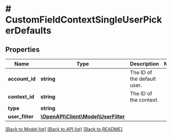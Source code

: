 # # CustomFieldContextSingleUserPickerDefaults

## Properties

Name | Type | Description | Notes
------------ | ------------- | ------------- | -------------
**account_id** | **string** | The ID of the default user. |
**context_id** | **string** | The ID of the context. |
**type** | **string** |  |
**user_filter** | [**\OpenAPI\Client\Model\UserFilter**](UserFilter.md) |  |

[[Back to Model list]](../../README.md#models) [[Back to API list]](../../README.md#endpoints) [[Back to README]](../../README.md)

